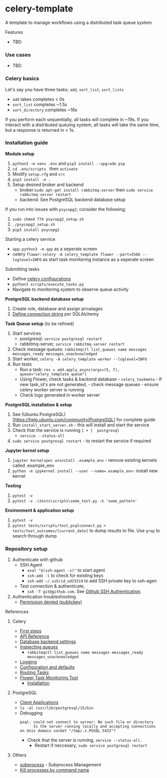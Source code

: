 # celery-template
A template to manage workflows using a distributed task queue system

Features
- TBD

### Use cases
- TBD

### Celery basics
Let's say you have three tasks; `add`, `sort_list`, `sort_lists`
- `add` takes completes < 0s
- `sort_list` completes ~1.5s
- `sort_directory` completes ~16s

If you perform each sequentially, all tasks will complete in ~19s.
If you interact with a distributed queuing system, all tasks will take the same time, but a response is returned in < 1s.

### Installation guide

**Module setup**
1. `python3 -m venv .env` and `pip3 install --upgrade pip` 
2. `cd .env/scripts ` then `activate`
3. Modify `setup.cfg` and `src`
4. `pip3 install -e .`
5. Setup desired broker and backend 
	- broker:`sudo apt-get install rabbitmq-server` then `sudo service rabbitmq-server restart`
	- backend: See PostgreSQL backend database setup

If you run into issues with `psycopg2`, consider the following;
1. `sudo chmod 774 psycopg2_setup.sh`
2. `./psycopg2_setup.sh`
3. `pip3 install psycopg2`

Starting a celery service
- `app`: `python3 -m app` as a seperate screen
- celery `flower`: `celery -A celery_template flower --port=5566 --loglevel=INFO` as start task monitoring instance as a seperate screen

Submitting tasks
- Define [celery configurations](https://github.com/NeelRoshania/celery_template/blob/main/src/celery_template/__init__.py#L14)
- `python3 scripts/execute_tasks.py`
- Navigate to monitoring system to observe queue activity

**PostgreSQL backend database setup**
1. Create role, database and assign privalages
2. [Define connection string](https://docs.celeryq.dev/en/latest/userguide/configuration.html#database-backend-settings) per SQLAlchemy

**Task Queue setup** (to be refined)
1. Start services
    - postgresql: `service postgresql restart`
    - rabbitmq-server, `service rabbitmq-server restart`
2. Check message queues: `rabbitmqctl list_queues name messages messages_ready messages_unacknowledged`
3. Start worker, `celery -A celery_template worker --loglevel=INFO`
4. Run tests
	- Run a task: `res = add.apply_async(args=(5, 7), queue="celery_template_queue")`
	- Using Flower, check tasks & backend database - `celery_taskmeta`
    		- If new task_id's are not generated, 
        		- check message queues
        	- ensure celery worker server is running
	- Check logs generated in worker server 

**PostgreSQL installation & setup**
1. See (Ubuntu PostgreSQL)[https://help.ubuntu.com/community/PostgreSQL] for complete guide
2. Run `install_start_server.sh` - this will install and start the service
3. Check that the service is running `[ + ]  postgresql`
    - `service --status-all`
4. `sudo service postgresql restart` - to restart the service if required

**Jupyter kernel setup**
1. `jupyter kernelspec uninstall .example_env` - remove existing kernels called .example_env
2. `python -m ipykernel install --user --name=.example_env`- install new kernel

**Testing**
1. `pytest -v`
2. `pytest -v .\tests\scripts\some_test.py -k 'some_pattern'`

**Environment & application setup**
1. `pytest -v`
2. `pytest tests/scripts/test_psqlconnect.py > tests/test_outcomes/[current_date]` to dump results to file. Use `grep` to search through dump

### Repository setup
1. Authenticate with github 
    - SSH Agent
        - `eval "$(ssh-agent -s)"` to start agent 
        - `ssh-add -l` to check for existing keys
        - `ssh-add ~/.ssh/id_ed25519` to add SSH private key to ssh-agen
    - Test connection & authenticate, 
        - `ssh -T git@github.com`. See [Github SSH Authentication](https://docs.github.com/en/authentication).
2. Authentication troubleshooting
    - [Permission denied (publickey)](https://docs.github.com/en/authentication/connecting-to-github-with-ssh/generating-a-new-ssh-key-and-adding-it-to-the-ssh-agent)

References
1. Celery
    - [First steps]('https://docs.celeryq.dev/en/stable/getting-started/first-steps-with-celery.html')
    - [API Reference](https://docs.celeryq.dev/en/stable/reference/index.html)
    - [Database backend settings](https://docs.celeryq.dev/en/latest/userguide/configuration.html#database-backend-settings)
    - [Inspecting queues](https://docs.celeryq.dev/en/stable/userguide/monitoring.html#inspecting-queues)
        - `rabbitmqctl list_queues name messages messages_ready messages_unacknowledged`
    - [Logging](https://docs.celeryq.dev/en/latest/userguide/tasks.html#logging)
    - [Configuration and defaults](https://docs.celeryq.dev/en/stable/userguide/configuration.html)
    - [Routing Tasks](https://docs.celeryq.dev/en/stable/userguide/configuration.html)
    - [Flower Task Monitoring Tool](https://flower.readthedocs.io/en/latest/)
        - [Installation](https://flower.readthedocs.io/en/latest/install.html)

2. PostgreSQL
    - [Client Applications](https://www.postgresql.org/docs/current/reference-client.html) 
	- `ls -al /usr/lib/postgresql/15/bin`
    - Debugging
        ```
        psql: could not connect to server: No such file or directory
              Is the server running locally and accepting connections on Unix domain socket "/tmp/.s.PGSQL.5432"?
        ```
        - Check that the server is running, `service --status-all`. 
            - Restart if neccesary, `sudo service postgresql restart`

3. Others
    - [subprocess](https://docs.python.org/3/library/subprocess.html#) - Subprocess Management
    - [Kill processes by command name](https://stackoverflow.com/questions/160924/how-can-i-kill-a-process-by-name-instead-of-pid-on-linux)
